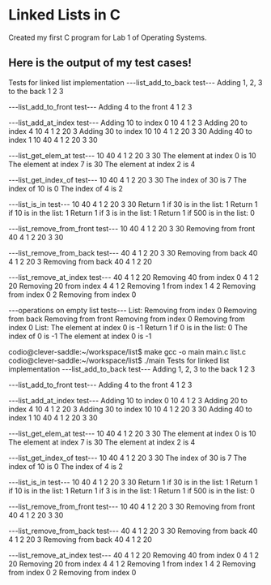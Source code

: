 # Linked Lists in C
Created my first C program for Lab 1 of Operating Systems.

## Here is the output of my test cases!
Tests for linked list implementation
---list_add_to_back test---
Adding 1, 2, 3 to the back
 1  2  3 

---list_add_to_front test---
Adding 4 to the front
 4  1  2  3 

---list_add_at_index test---
Adding 10 to index 0
 10  4  1  2  3 
Adding 20 to index 4
 10  4  1  2  20  3 
Adding 30 to index 10
 10  4  1  2  20  3  30 
Adding 40 to index 1
 10  40  4  1  2  20  3  30 

---list_get_elem_at test---
 10  40  4  1  2  20  3  30 
The element at index 0 is 10 
The element at index 7 is 30 
The element at index 2 is 4 

---list_get_index_of test---
 10  40  4  1  2  20  3  30 
The index of 30 is 7 
The index of 10 is 0 
The index of 4 is 2 

---list_is_in test---
 10  40  4  1  2  20  3  30 
Return 1 if 30 is in the list: 1 
Return 1 if 10 is in the list: 1 
Return 1 if 3 is in the list: 1 
Return 1 if 500 is in the list: 0 

---list_remove_from_front test---
 10  40  4  1  2  20  3  30 
Removing from front
 40  4  1  2  20  3  30 

---list_remove_from_back test---
 40  4  1  2  20  3  30 
Removing from back
 40  4  1  2  20  3 
Removing from back
 40  4  1  2  20 

---list_remove_at_index test---
 40  4  1  2  20 
Removing 40 from index 0
 4  1  2  20 
Removing 20 from index 4
 4  1  2 
Removing 1 from index 1
 4  2 
Removing from index 0
 2 
Removing from index 0


---operations on empty list tests---
List: 
Removing from index 0
Removing from back
Removing from front
Removing from index 0
Removing from index 0
List: 
The element at index 0 is -1 
Return 1 if 0 is in the list: 0 
The index of 0 is -1 
The element at index 0 is -1 

codio@clever-saddle:~/workspace/list$ make
gcc -o main main.c list.c
codio@clever-saddle:~/workspace/list$ ./main
Tests for linked list implementation
---list_add_to_back test---
Adding 1, 2, 3 to the back
 1  2  3 

---list_add_to_front test---
Adding 4 to the front
 4  1  2  3 

---list_add_at_index test---
Adding 10 to index 0
 10  4  1  2  3 
Adding 20 to index 4
 10  4  1  2  20  3 
Adding 30 to index 10
 10  4  1  2  20  3  30 
Adding 40 to index 1
 10  40  4  1  2  20  3  30 

---list_get_elem_at test---
 10  40  4  1  2  20  3  30 
The element at index 0 is 10 
The element at index 7 is 30 
The element at index 2 is 4 

---list_get_index_of test---
 10  40  4  1  2  20  3  30 
The index of 30 is 7 
The index of 10 is 0 
The index of 4 is 2 

---list_is_in test---
 10  40  4  1  2  20  3  30 
Return 1 if 30 is in the list: 1 
Return 1 if 10 is in the list: 1 
Return 1 if 3 is in the list: 1 
Return 1 if 500 is in the list: 0 

---list_remove_from_front test---
 10  40  4  1  2  20  3  30 
Removing from front
 40  4  1  2  20  3  30 

---list_remove_from_back test---
 40  4  1  2  20  3  30 
Removing from back
 40  4  1  2  20  3 
Removing from back
 40  4  1  2  20 

---list_remove_at_index test---
 40  4  1  2  20 
Removing 40 from index 0
 4  1  2  20 
Removing 20 from index 4
 4  1  2 
Removing 1 from index 1
 4  2 
Removing from index 0
 2 
Removing from index 0
